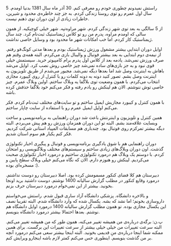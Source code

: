 راستش نمیدونم چطوری خودم رو معرفی کنم. 30 آذر ماه سال 1381 بدنیا اومدم. 5 سال اول عمرم رو توی روستا زندگی کردم. به جز چند خاطره‌ی محدود و شیرین، خاطرات زیادی از اون دوران توی ذهنم نیست.

از 5 سالگی به بعد توی شهر زندگی کردم. شهر مراوه‌تپه. شهر خیلی کوچیکیه. از همون سالی که اومدم مراوه، پدرم من رو تو کلاس ژیمناستیک ثبت‌نام کرد. چند سال ژیمناستیک کار کردم. اما خب امکانات شهر ما محدود بود و وسایل خاصی نداشت.

اوایل دوران ابتدایی بیشتر مشغول ورزش ژیمناستیک بودم و بعدها مدتی کونگ‌فو رفتم. از نیمه‌ی دوم ابتدایی به بعد بیشتر فوتبال و والیبال بازی می‌کردم. البته همه‌ی وقتم هم صرف ورزش نمی‌شد. یادمه بعد از کلاس اول پدرم برام کامپیوتر خرید. سیستمش خیلی قوی نبود و به جز بازی‌های ساده نمی‌شد چیز خاصی روش نصب کرد. اوایل می‌شد باهاش به اینترنت وصل شد اما بعدها دیگه نمی‌شد. مجبور می‌شدم از طریق تلویزیون به اینترنت وصل بشم. تصور کنید دونه به دونه کلمات رو با کنترل از روی کیبورد مجازی انتخاب می‌کردم. با همون وضعیت توی بلاگفا یه وبلاگ ساختم. اولین وبلاگ عمرم. چیز خاصی توش ننوشتم. الان هم لینکش رو یادم رفته و فکر می‌کنم خود بلاگفا حذفش کرده باشه.

با همون کنترل و کیبورد مجازیش ایمیل ساختم و تو سایت‌های مختلف ثبت‌نام کردم. فکر می‌کنم اولیل ایمیل عمرم رو با استفاده از سایت چاپار ساختم.

همین کنترل و تلویزیون و اینترنتش باعث شد دوران راهنمایی به برنامه‌نویسی و ساخت وبسایت علاقه‌مند بشم. البته تو این دوران همزمان ورزش رو هم پیش می‌بردم. البته دیگه بیشتر تمرکزم روی فوتبال بود. چندباری هم مسابقات المپیاد استانی شرکت کردیم. فکر کنم یکبار هم سوم استان شدیم.

دوران راهنمایی هم با شوق یادگیری برنامه‌نویسی و فوتبال و پیگیری اخبار تکنولوژی گذشت. اون دوران وبلاگ‌های زیادی ساختم و سیستم‌های مختلف وبلاگنویسی رو امتحان کردم. با دوستم یک وبلاگ هم درمورد تکنولوژی ساختیم و درمورد اخبار تکنولوژی صحبت می‌کردیم. لینکش رو هنوزم دارم. الان که نگاه می‌کنم خیلی وبلاگ سطح پایین و مسخره‌ای بوده :).

دبیرستان هم کلا فضای کنکور مسمومش کرده بود. اصلا دبیرستان رو دوست نداشتم. درمورد وقایع کنکور در مطلب گزارش سالیانه 1400 نوشتم. دوست داشتید برید اونجا بخونید. بیشتر از این نمی‌خوام درمورد دبیرستان حرف بزنم.

و بالاخره دانشگاه. پزشکی دانشگاه آزاد ساری قبول شدم. راستش می‌خواستم داروسازی بخونم؛ اما نشد که بشه. یکسال شده که وارد دانشگاه شدم. البته تقریبا نصف این یکسال مجازی بوده. تو همون مطلب گزارش سالیانه 1400 درمورد اوایل دانشگاه هم نوشتم. بعدها احتمالا بیشتر درمورد دانشگاه بنویسم.

پ.ن: برگه‌ی درباره‌ی من همیشه تغییر می‌کنه، همون طور که من همیشه تغییر می‌کنم. البته سرعت تغییرات من خیلی خیلی بیشتر از سرعت تغییرات این برگست. برای همین ممکنه شما اینجا درباره‌ی منِ قدیمی بخونید. البته اینجا بیشتر سعی می‌کنم درمورد آنچه بر من گذشت بنویسم. اینطوری حس می‌کنم کمتر لازم باشه اینجارو ویرایش کنم.